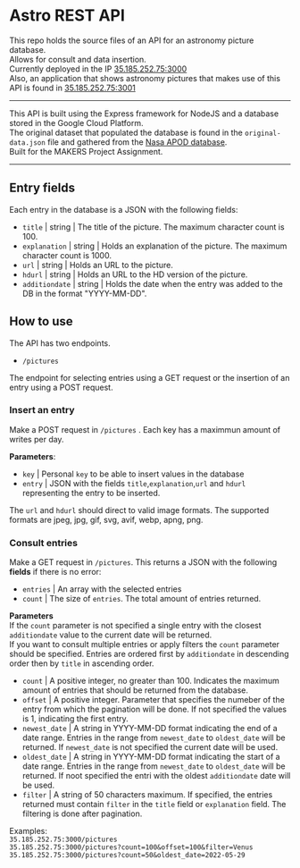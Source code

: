# Astro REST API

This repo holds the source files of an API for an astronomy picture database.\
Allows for consult and data insertion.\
Currently deployed in the IP [35.185.252.75:3000](35.185.252.75:3000)\
Also, an application that shows astronomy pictures that makes use of this API is found in [35.185.252.75:3001](35.185.252.75:3001)

---

This API is built using the Express framework for NodeJS and a database stored in the Google Cloud Platform.\
The original dataset that populated the database is found in the `original-data.json` file and gathered from the [Nasa APOD database](https://api.nasa.gov/#apod).\
Built for the MAKERS Project Assignment.

---

## Entry fields

Each entry in the database is a JSON with the following fields:

- `title` | string | The title of the picture. The maximum character count is 100.
- `explanation` | string | Holds an explanation of the picture. The maximum character count is 1000.
- `url` | string | Holds an URL to the picture.
- `hdurl` | string | Holds an URL to the HD version of the picture.
- `additiondate` | string | Holds the date when the entry was added to the DB in the format "YYYY-MM-DD".

## How to use

The API has two endpoints.

- `/pictures`

The endpoint for selecting entries using a GET request or the insertion of an entry using a POST request.

### Insert an entry

Make a POST request in `/pictures` . Each key has a maximmun amount of writes per day.

**Parameters**:

+ `key` |  Personal `key` to be able to insert values in the database
+ `entry` |  JSON with the fields `title`,`explanation`,`url` and `hdurl` representing the entry to be inserted. 

The `url` and `hdurl` should direct to valid image formats. The supported formats are jpeg, jpg, gif, svg, avif, webp, apng, png.

### Consult entries

Make a GET request in `/pictures`. This returns a JSON with the following **fields** if there is no error:

+ `entries` |  An array with the selected entries
+ `count` |  The size of `entries`. The total amount of entries returned.

**Parameters**\
If the `count` parameter is not specified a single entry with the closest `additiondate` value to the current date will be returned.\
If you want to consult multiple entries or apply filters the `count` parameter should be specified. Entries are ordered first by `additiondate` in descending order then by `title` in ascending order. 

- `count` | A positive integer, no greater than 100. Indicates the maximum amount of entries that should be returned from the database.
- `offset` | A positive integer. Parameter that specifies the numeber of the entry from which the pagination will be done. If not specified the values is 1, indicating the first entry.
- `newest_date` | A string in YYYY-MM-DD format indicating the end of a date range. Entries in the range from `newest_date` to `oldest_date` will be returned. If `newest_date`  is not specified the current date will be used.
- `oldest_date` | A string in YYYY-MM-DD format indicating the start of a date range. Entries in the range from `newest_date` to `oldest_date` will be returned. If noot specified the entri with the oldest `additiondate` date will be used.
- `filter` | A string of 50 characters maximum. If specified, the entries returned must contain `filter` in the `title` field or `explanation` field. The filtering is done after pagination.

Examples:\
`35.185.252.75:3000/pictures`\
`35.185.252.75:3000/pictures?count=100&offset=100&filter=Venus`\
`35.185.252.75:3000/pictures?count=50&oldest_date=2022-05-29`
